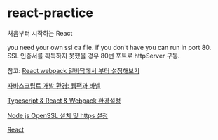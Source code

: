 # react-practice
처음부터 시작하는 React

you need your own ssl ca file. if you don't have you can run in port 80.   
SSL 인증서를 획득하지 못했을 경우 80번 포트로 httpServer 구동.

참고: [React webpack 밑바닥에서 부터 설정해보기](https://velog.io/@pop8682/%EB%B2%88%EC%97%AD-React-webpack-%EC%84%A4%EC%A0%95-%EC%B2%98%EC%9D%8C%EB%B6%80%ED%84%B0-%ED%95%B4%EB%B3%B4%EA%B8%B0)

[자바스크립트 개발 환경: 웹팩과 바벨](https://chanyeong.com/blog/post/27)

[Typescript & React & Webpack 환경설정](https://velog.io/@xortm854/Typescript-React-Webpack-%ED%99%98%EA%B2%BD%EC%84%A4%EC%A0%95-4%ED%8E%B8-Webpack-%EC%84%A4%EC%A0%95%EC%9D%84-%ED%95%B4%EB%B3%B4%EC%9E%90)
      
[Node js OpenSSL 설치 및 https 설정](https://rosypark.tistory.com/305)

[React](https://velog.io/@delilah/React-hooks-useRef)